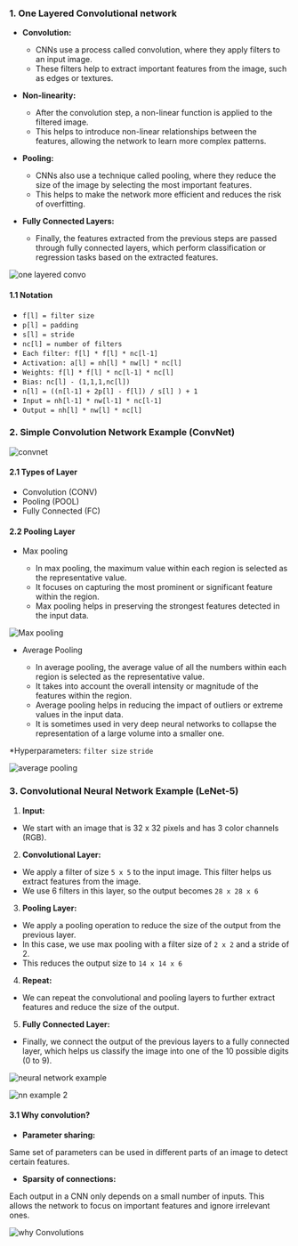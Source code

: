 ### 1. One Layered Convolutional network

- **Convolution:**

    - CNNs use a process called convolution, where they apply filters to an input image.
    - These filters help to extract important features from the image, such as edges or textures.

- **Non-linearity:**

    - After the convolution step, a non-linear function is applied to the filtered image.
    - This helps to introduce non-linear relationships between the features, allowing the network to learn more complex patterns.

- **Pooling:**

    - CNNs also use a technique called pooling, where they reduce the size of the image by selecting the most important features.
    - This helps to make the network more efficient and reduces the risk of overfitting.

- **Fully Connected Layers:**

    - Finally, the features extracted from the previous steps are passed through fully connected layers, which perform classification or regression tasks based on the extracted features.

![one layered convo](https://github.com/user-attachments/assets/3d40390b-2515-4a9e-93ec-2e6875ea2b37)

#### 1.1 Notation

- `f[l] = filter size`
- `p[l] = padding`
- `s[l] = stride`
- `nc[l] = number of filters`
- `Each filter: f[l] * f[l] * nc[l-1]`
- `Activation: a[l] = nh[l] * nw[l] * nc[l]`
- `Weights: f[l] * f[l] * nc[l-1] * nc[l]`
- `Bias: nc[l] - (1,1,1,nc[l])`
- `n[l] = ((n[l-1] + 2p[l] - f[l]) / s[l] ) + 1`
- `Input = nh[l-1] * nw[l-1] * nc[l-1]`
- `Output = nh[l] * nw[l] * nc[l]`

### 2. Simple Convolution Network Example (ConvNet)

![convnet](https://github.com/user-attachments/assets/4b86c227-88b8-4cdf-a74a-54fd65d879a8)

#### 2.1 Types of Layer

- Convolution (CONV)
- Pooling (POOL)
- Fully Connected (FC)

#### 2.2 Pooling Layer

- Max pooling

    - In max pooling, the maximum value within each region is selected as the representative value.
    - It focuses on capturing the most prominent or significant feature within the region.
    - Max pooling helps in preserving the strongest features detected in the input data.

![Max pooling ](https://github.com/user-attachments/assets/24cfbe09-495e-43f3-b8ee-0480f3f88360)

- Average Pooling

    - In average pooling, the average value of all the numbers within each region is selected as the representative value.
    - It takes into account the overall intensity or magnitude of the features within the region.
    - Average pooling helps in reducing the impact of outliers or extreme values in the input data.
    - It is sometimes used in very deep neural networks to collapse the representation of a large volume into a smaller one.

\*Hyperparameters: `filter size` `stride`

![average pooling](https://github.com/user-attachments/assets/08ff01f3-fc72-463f-931e-24628691fb28)

### 3. Convolutional Neural Network Example (LeNet-5)

1. **Input:**

- We start with an image that is 32 x 32 pixels and has 3 color channels (RGB).

2. **Convolutional Layer:**

- We apply a filter of size `5 x 5` to the input image. This filter helps us extract features from the image.
- We use 6 filters in this layer, so the output becomes `28 x 28 x 6`

3. **Pooling Layer:**

- We apply a pooling operation to reduce the size of the output from the previous layer.
- In this case, we use max pooling with a filter size of `2 x 2` and a stride of 2.
- This reduces the output size to `14 x 14 x 6`

4. **Repeat:**

- We can repeat the convolutional and pooling layers to further extract features and reduce the size of the output.

5. **Fully Connected Layer:**

- Finally, we connect the output of the previous layers to a fully connected layer, which helps us classify the image into one of the 10 possible digits (0 to 9).

![neural network example](https://github.com/user-attachments/assets/b1b15f8f-8688-41c6-82e1-a8954ba7f26b)

![nn example 2](https://github.com/user-attachments/assets/dcd61d0d-76a4-4653-bbed-a04ead65655a)

#### 3.1 Why convolution?

- **Parameter sharing:**

Same set of parameters can be used in different parts of an image to detect certain features.

- **Sparsity of connections:**

Each output in a CNN only depends on a small number of inputs. This allows the network to focus on important features and ignore irrelevant ones.

![why Convolutions](https://github.com/user-attachments/assets/0531cbce-9575-45a5-93b4-592ca5117102)
